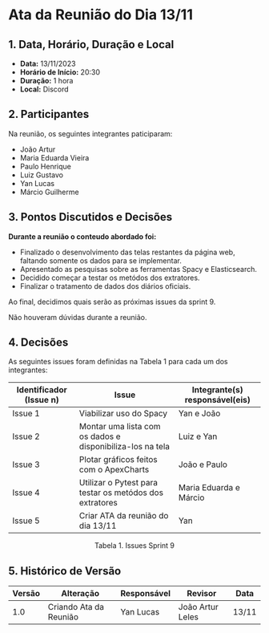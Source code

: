 # Ata da Reunião do Dia 13/11

## 1. Data, Horário, Duração e Local

- **Data:** 13/11/2023
- **Horário de Início:** 20:30
- **Duração:** 1 hora
- **Local:** Discord

## 2. Participantes

Na reunião, os seguintes integrantes paticiparam:

- João Artur
- Maria Eduarda Vieira
- Paulo Henrique
- Luiz Gustavo
- Yan Lucas
- Márcio Guilherme

## 3. Pontos Discutidos e Decisões

**Durante a reunião o conteudo abordado foi:**
 
- Finalizado o desenvolvimento das telas restantes da página web, faltando somente os dados para se implementar.
- Apresentado as pesquisas sobre as ferramentas Spacy e Elasticsearch.
- Decidido começar a testar os metódos dos extratores.
- Finalizar o tratamento de dados dos diários oficiais.

Ao final, decidimos quais serão as próximas issues da sprint 9.

Não houveram dúvidas durante a reunião.

## 4. Decisões


As seguintes issues foram definidas na Tabela 1 para cada um dos integrantes:

| Identificador (Issue n) | Issue                                                               | Integrante(s) responsável(eis) |
|-------------------------|---------------------------------------------------------------------|--------------------------------|
| Issue 1                 | Viabilizar uso do Spacy             | Yan e João                 |
| Issue 2                 | Montar uma lista com os dados e disponibiliza-los na tela                | Luiz e Yan          | 
| Issue 3                 | Plotar gráficos feitos com o ApexCharts                      | João e Paulo               |
| Issue 4                 | Utilizar o Pytest para testar os metódos dos extratores          |  Maria Eduarda e Márcio           |
| Issue 5                 | Criar ATA da reunião do dia 13/11                                  | Yan                   |
<p align="center"> Tabela 1. Issues Sprint 9</p>

## 5. Histórico de Versão

| Versão | Alteração                   | Responsável        | Revisor            | Data  |
|--------|----------------------------|--------------------|--------------------|-------|
| 1.0    | Criando Ata da Reunião     | Yan Lucas  | João Artur Leles   | 13/11 |